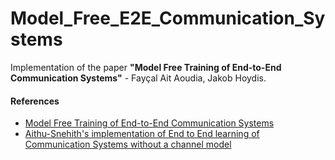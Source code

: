 # Model_Free_E2E_Communication_Systems
Implementation of the paper **"Model Free Training of End-to-End Communication Systems"** - Fayçal Ait Aoudia, Jakob Hoydis. 

#### References
* [Model Free Training of End-to-End Communication Systems](https://ieeexplore.ieee.org/document/8792076)
* [Aithu-Snehith's implementation of End to End learning of Communication Systems without a channel model](https://github.com/Aithu-Snehith/End-to-End-Learning-of-Communications-Systems-Without-a-Channel-Model)
